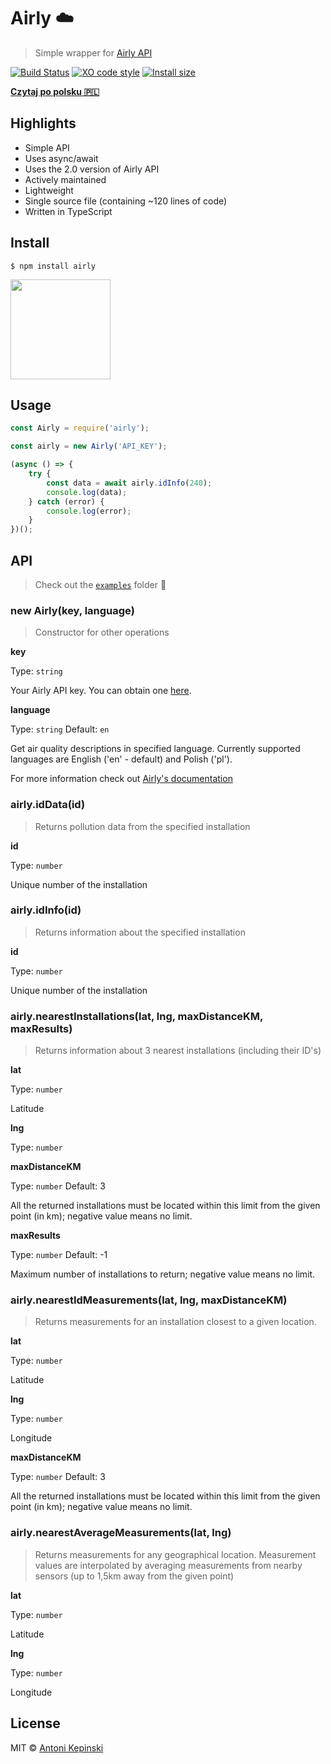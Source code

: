 # Airly :cloud:

> Simple wrapper for [Airly API](https://developer.airly.eu/docs)

[![Build Status](https://travis-ci.org/xxczaki/airly.svg?branch=master)](https://travis-ci.org/xxczaki/airly) 
[![XO code style](https://img.shields.io/badge/code_style-XO-5ed9c7.svg)](https://github.com/xojs/xo) 
[![Install size](https://packagephobia.now.sh/badge?p=airly)](https://packagephobia.now.sh/result?p=airly)

[**Czytaj po polsku :poland:**](https://github.com/xxczaki/airly/blob/master/readme_pl.md)

## Highlights

* Simple API
* Uses async/await
* Uses the 2.0 version of Airly API
* Actively maintained
* Lightweight
* Single source file (containing ~120 lines of code)
* Written in TypeScript

## Install

```
$ npm install airly
```

<a href="https://www.patreon.com/akepinski">
	<img src="https://c5.patreon.com/external/logo/become_a_patron_button@2x.png" width="160">
</a>


## Usage

```js
const Airly = require('airly');

const airly = new Airly('API_KEY');

(async () => {
	try {
		const data = await airly.idInfo(240);
		console.log(data);
	} catch (error) {
		console.log(error);
	}
})();
```


## API

> Check out the [`examples`](https://github.com/xxczaki/airly/tree/master/examples) folder :rocket:

### new Airly(key, language)

> Constructor for other operations

**key**

Type: `string`

Your Airly API key. You can obtain one [here](https://developer.airly.eu/).

**language**

Type: `string`
Default: `en`

Get air quality descriptions in specified language. Currently supported languages are English ('en' - default) and Polish ('pl').

For more information check out [Airly's documentation](https://developer.airly.eu/docs#general.language)

### airly.idData(id)

> Returns pollution data from the specified installation

**id**

Type: `number`

Unique number of the installation

### airly.idInfo(id)

> Returns information about the specified installation

**id**

Type: `number`

Unique number of the installation

### airly.nearestInstallations(lat, lng, maxDistanceKM, maxResults)

> Returns information about 3 nearest installations (including their ID's)

**lat**

Type: `number`

Latitude

**lng**

Type: `number`

**maxDistanceKM**

Type: `number`
Default: 3

All the returned installations must be located within this limit from the given point (in km); negative value means no limit.

**maxResults**

Type: `number`
Default: -1

Maximum number of installations to return; negative value means no limit.

### airly.nearestIdMeasurements(lat, lng, maxDistanceKM)

> Returns measurements for an installation closest to a given location.

**lat**

Type: `number`

Latitude

**lng**

Type: `number`

Longitude

**maxDistanceKM**

Type: `number`
Default: 3

All the returned installations must be located within this limit from the given point (in km); negative value means no limit.

### airly.nearestAverageMeasurements(lat, lng)

> Returns measurements for any geographical location. Measurement values are interpolated by averaging measurements from nearby sensors (up to 1,5km away from the given point)

**lat**

Type: `number`

Latitude

**lng**

Type: `number`

Longitude

## License

MIT © [Antoni Kepinski](https://kepinski.me)
